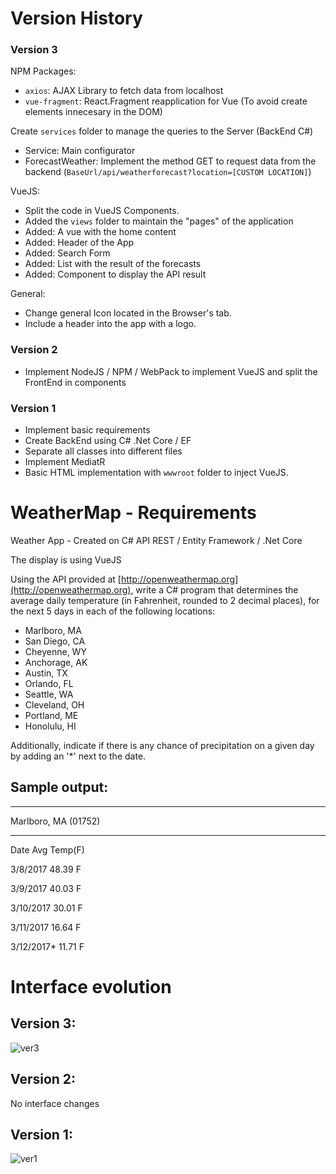 # Version History
### Version 3
NPM Packages: 
- `axios`: AJAX Library to fetch data from localhost
- `vue-fragment`: React.Fragment reapplication for Vue (To avoid create elements innecesary in the DOM)

Create `services` folder to manage the queries to the Server (BackEnd C#)
- Service: Main configurator
- ForecastWeather: Implement the method GET to request data from the backend (`BaseUrl/api/weatherforecast?location=[CUSTOM LOCATION]`)

VueJS:
- Split the code in VueJS Components.
- Added the `views` folder to maintain the "pages" of the application
- Added: A vue with the home content
- Added: Header of the App
- Added: Search Form
- Added: List with the result of the forecasts
- Added: Component to display the API result

General:
- Change general Icon located in the Browser's tab.
- Include a header into the app with a logo.

### Version 2
- Implement NodeJS / NPM / WebPack to implement VueJS and split the FrontEnd in components

### Version 1
- Implement basic requirements
- Create BackEnd using C# .Net Core / EF
- Separate all classes into different files
- Implement MediatR
- Basic HTML implementation with `wwwroot` folder to inject VueJS. 

# WeatherMap - Requirements
Weather App - Created on C# API REST / Entity Framework / .Net Core

The display is using VueJS

Using the API provided at [http://openweathermap.org](http://openweathermap.org), write a C# program that determines the average daily temperature (in Fahrenheit, rounded to 2 decimal places), for the next 5 days in each of the following locations:

- Marlboro, MA
- San Diego, CA
- Cheyenne, WY
- Anchorage, AK
- Austin, TX
- Orlando, FL
- Seattle, WA
- Cleveland, OH
- Portland, ME
- Honolulu, HI

Additionally, indicate if there is any chance of precipitation on a given day by adding an '*' next to the date.

## Sample output:

_______________________
Marlboro, MA (01752)
_______________________
Date       Avg Temp(F)

3/8/2017   48.39 F

3/9/2017   40.03 F

3/10/2017  30.01 F

3/11/2017  16.64 F

3/12/2017* 11.71 F

# Interface evolution

## Version 3:
![ver3](https://i.imgur.com/EQKWPvb.gif)

## Version 2:
No interface changes

## Version 1:
![ver1](https://i.imgur.com/Z2DSwJL.gif)

